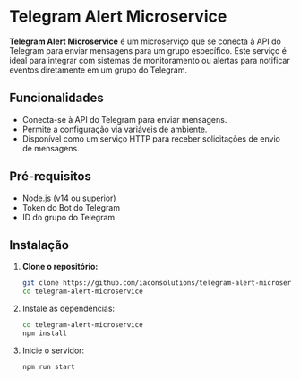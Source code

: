 # Telegram Alert Microservice

**Telegram Alert Microservice** é um microserviço que se conecta à API do Telegram para enviar mensagens para um grupo específico. Este serviço é ideal para integrar com sistemas de monitoramento ou alertas para notificar eventos diretamente em um grupo do Telegram.

## Funcionalidades

- Conecta-se à API do Telegram para enviar mensagens.
- Permite a configuração via variáveis de ambiente.
- Disponível como um serviço HTTP para receber solicitações de envio de mensagens.

## Pré-requisitos

- Node.js (v14 ou superior)
- Token do Bot do Telegram
- ID do grupo do Telegram

## Instalação

1. **Clone o repositório:**

   ```bash
   git clone https://github.com/iaconsolutions/telegram-alert-microservice.git
   cd telegram-alert-microservice

2. Instale as dependências:

   ```bash
   cd telegram-alert-microservice
   npm install
   ```
3. Inicie o servidor:

    ```bash
    npm run start
    ```